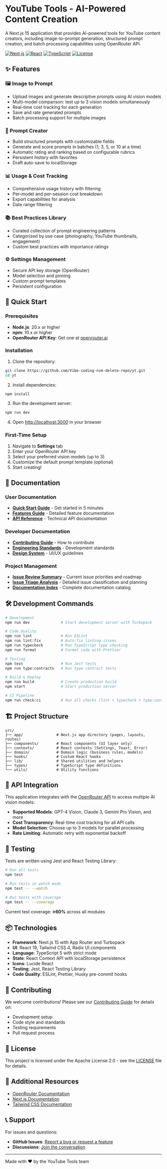 # YouTube Tools - AI-Powered Content Creation

A Next.js 15 application that provides AI-powered tools for YouTube content creators, including image-to-prompt generation, structured prompt creation, and batch processing capabilities using OpenRouter API.

[![Next.js](https://img.shields.io/badge/Next.js-15.5.4-black)](https://nextjs.org/)
[![React](https://img.shields.io/badge/React-19.1.0-blue)](https://reactjs.org/)
[![TypeScript](https://img.shields.io/badge/TypeScript-5-blue)](https://www.typescriptlang.org/)
[![License](https://img.shields.io/badge/License-Apache%202.0-blue.svg)](LICENSE)

## ✨ Features

### 🖼️ Image to Prompt

- Upload images and generate descriptive prompts using AI vision models
- Multi-model comparison: test up to 3 vision models simultaneously
- Real-time cost tracking for each generation
- Save and rate generated prompts
- Batch processing support for multiple images

### 📝 Prompt Creator

- Build structured prompts with customizable fields
- Generate and score prompts in batches (1, 3, 5, or 10 at a time)
- Automatic rating and ranking based on configurable rubrics
- Persistent history with favorites
- Draft auto-save to localStorage

### 📊 Usage & Cost Tracking

- Comprehensive usage history with filtering
- Per-model and per-session cost breakdown
- Export capabilities for analysis
- Date range filtering

### 📚 Best Practices Library

- Curated collection of prompt engineering patterns
- Categorized by use case (photography, YouTube thumbnails, engagement)
- Custom best practices with importance ratings

### ⚙️ Settings Management

- Secure API key storage (OpenRouter)
- Model selection and pinning
- Custom prompt templates
- Persistent configuration

## 🚀 Quick Start

### Prerequisites

- **Node.js**: 20.x or higher
- **npm**: 10.x or higher
- **OpenRouter API Key**: Get one at [openrouter.ai](https://openrouter.ai/)

### Installation

1. Clone the repository:

```bash
git clone https://github.com/Vibe-coding-nvm-delete-repo/yt.git
cd yt
```

2. Install dependencies:

```bash
npm install
```

3. Run the development server:

```bash
npm run dev
```

4. Open [http://localhost:3000](http://localhost:3000) in your browser

### First-Time Setup

1. Navigate to **Settings** tab
2. Enter your OpenRouter API key
3. Select your preferred vision models (up to 3)
4. Customize the default prompt template (optional)
5. Start creating!

## 📖 Documentation

### User Documentation

- **[Quick Start Guide](docs/QUICK_START.md)** - Get started in 5 minutes
- **[Features Guide](docs/FEATURES_GUIDE.md)** - Detailed feature documentation
- **[API Reference](docs/API_REFERENCE.md)** - Technical API documentation

### Developer Documentation

- **[Contributing Guide](CONTRIBUTING.md)** - How to contribute
- **[Engineering Standards](docs/ENGINEERING_STANDARDS.md)** - Development standards
- **[Design System](docs/DESIGN_SYSTEM.md)** - UI/UX guidelines

### Project Management

- **[Issue Review Summary](ISSUE_REVIEW_SUMMARY.md)** - Current issue priorities and roadmap
- **[Issue Triage Analysis](ISSUE_TRIAGE_ANALYSIS.md)** - Detailed issue classification and planning
- **[Documentation Index](docs/README.md)** - Complete documentation catalog

## 🛠️ Development Commands

```bash
# Development
npm run dev              # Start development server with Turbopack

# Code Quality
npm run lint             # Run ESLint
npm run lint:fix         # Auto-fix linting issues
npm run typecheck        # Run TypeScript type checking
npm run format           # Format code with Prettier

# Testing
npm test                 # Run Jest tests
npm run type:contracts   # Run type contract tests

# Build & Deploy
npm run build            # Create production build
npm start                # Start production server

# CI Pipeline
npm run check:ci         # Run all checks (lint + typecheck + type:contracts + test)
```

## 🏗️ Project Structure

```
src/
├── app/               # Next.js app directory (pages, layouts, routes)
├── components/        # React components (UI layer only)
├── contexts/          # React contexts (Settings, Toast, Error)
├── domain/            # Domain logic (business rules, models)
├── hooks/             # Custom React hooks
├── lib/               # Shared utilities and helpers
├── types/             # TypeScript type definitions
└── utils/             # Utility functions
```

## 🔑 API Integration

This application integrates with the [OpenRouter API](https://openrouter.ai/) to access multiple AI vision models:

- **Supported Models**: GPT-4 Vision, Claude 3, Gemini Pro Vision, and more
- **Cost Transparency**: Real-time cost tracking for all API calls
- **Model Selection**: Choose up to 3 models for parallel processing
- **Rate Limiting**: Automatic retry with exponential backoff

## 🧪 Testing

Tests are written using Jest and React Testing Library:

```bash
# Run all tests
npm test

# Run tests in watch mode
npm test -- --watch

# Run tests with coverage
npm test -- --coverage
```

Current test coverage: **≥60%** across all modules

## 📦 Technologies

- **Framework**: Next.js 15 with App Router and Turbopack
- **UI**: React 19, Tailwind CSS 4, Radix UI components
- **Language**: TypeScript 5 with strict mode
- **State**: React Context API with localStorage persistence
- **Icons**: Lucide React
- **Testing**: Jest, React Testing Library
- **Code Quality**: ESLint, Prettier, Husky pre-commit hooks

## 🤝 Contributing

We welcome contributions! Please see our [Contributing Guide](CONTRIBUTING.md) for details on:

- Development setup
- Code style and standards
- Testing requirements
- Pull request process

## 📄 License

This project is licensed under the Apache License 2.0 - see the [LICENSE](LICENSE) file for details.

## 🔗 Additional Resources

- [OpenRouter Documentation](https://openrouter.ai/docs)
- [Next.js Documentation](https://nextjs.org/docs)
- [Tailwind CSS Documentation](https://tailwindcss.com/docs)

## 📞 Support

For issues and questions:

- **GitHub Issues**: [Report a bug or request a feature](https://github.com/Vibe-coding-nvm-delete-repo/yt/issues)
- **Discussions**: [Join the conversation](https://github.com/Vibe-coding-nvm-delete-repo/yt/discussions)

---

Made with ❤️ by the YouTube Tools team
